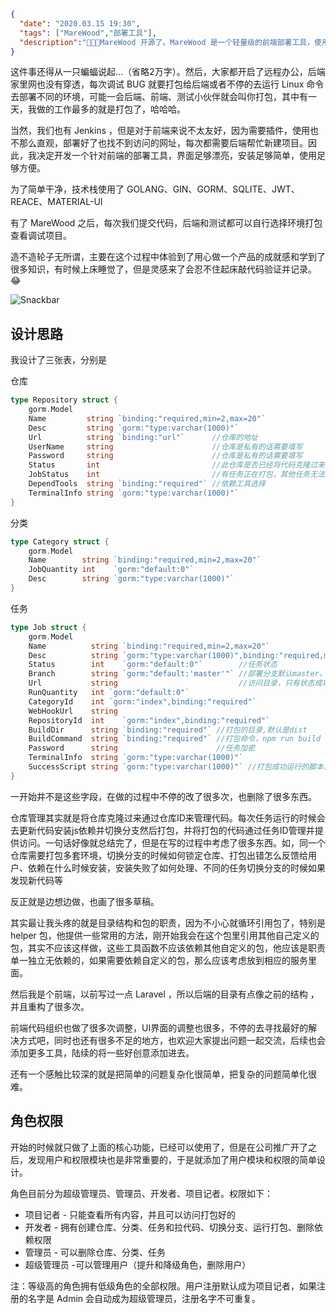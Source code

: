 ```json
{
  "date": "2020.03.15 19:30",
  "tags": ["MareWood","部署工具"],
  "description":"👏👏👏MareWood 开源了。MareWood 是一个轻量级的前端部署工具，使用了 GOLANG、GIN、GORM、SQLITE、JWT、REACE、MATERIAL-UI 开发， 不同于 Jenkins 的大而全，它很简单且只针对前端，你可以很灵活的配置各种部署环境。 如果你愿意，线上发布也可以是点击一下按钮这么简单的事情,当然也可以配置 WEBHOOK，提交 GIT 代码既自动发布。"
}
```



这件事还得从一只蝙蝠说起...（省略2万字）。然后，大家都开启了远程办公，后端家里网也没有穿透，每次调试 BUG 就要打包给后端或者不停的去运行 Linux 命令去部署不同的环境，可能一会后端、前端、测试小伙伴就会叫你打包，其中有一天，我做的工作最多的就是打包了，哈哈哈。

当然，我们也有 Jenkins ，但是对于前端来说不太友好，因为需要插件，使用也不那么直观，部署好了也找不到访问的网址，每次都需要后端帮忙新建项目。因此，我决定开发一个针对前端的部署工具，界面足够漂亮，安装足够简单，使用足够方便。

为了简单干净，技术栈使用了 GOLANG、GIN、GORM、SQLITE、JWT、REACE、MATERIAL-UI 

有了 MareWood 之后，每次我们提交代码，后端和测试都可以自行选择环境打包查看调试项目。

造不造轮子无所谓，主要在这个过程中体验到了用心做一个产品的成就感和学到了很多知识，有时候上床睡觉了，但是灵感来了会忍不住起床敲代码验证并记录。😂

![Snackbar](http://xusenlin.com/assets/images/MareWood.png)

## 设计思路

我设计了三张表，分别是

仓库

```go
type Repository struct {
	gorm.Model
	Name         string `binding:"required,min=2,max=20"`
	Desc         string `gorm:"type:varchar(1000)"`
	Url          string `binding:"url"`      //仓库的地址
	UserName     string                      //仓库是私有的话需要填写
	Password     string                      //仓库是私有的话需要填写
	Status       int                         //此仓库是否已经将代码克隆过来
	JobStatus    int                         //有任务正在打包，其他任务无法执行
	DependTools  string `binding:"required"` //依赖工具选择
	TerminalInfo string `gorm:"type:varchar(1000)"`
}
```

分类

```go
type Category struct {
	gorm.Model
	Name        string `binding:"required,min=2,max=20"`
	JobQuantity int    `gorm:"default:0"`
	Desc        string `gorm:"type:varchar(1000)"`
}
```

任务

```go
type Job struct {
	gorm.Model
	Name          string `binding:"required,min=2,max=20"`
	Desc          string `gorm:"type:varchar(1000)",binding:"required,min=2,max=999"`
	Status        int    `gorm:"default:0"`        //任务状态
	Branch        string `gorm:"default:'master'"` //部署分支默认master，用户在部署之前随时可以修改
	Url           string                           //访问目录，只有状态成功才返回
	RunQuantity   int `gorm:"default:0"`
	CategoryId    int `gorm:"index",binding:"required"`
	WebHookUrl    string
	RepositoryId  int    `gorm:"index",binding:"required"`
	BuildDir      string `binding:"required"` //打包的目录,默认是dist
	BuildCommand  string `binding:"required"` //打包命令，npm run build 可以读取package.json供选择
	Password      string                      //任务加密
	TerminalInfo  string `gorm:"type:varchar(1000)"`
	SuccessScript string `gorm:"type:varchar(1000)"` //打包成功运行的脚本，多个用 ; 隔开
}
```

一开始并不是这些字段，在做的过程中不停的改了很多次，也删除了很多东西。

仓库管理其实就是将仓库克隆过来通过仓库ID来管理代码。每次任务运行的时候会去更新代码安装js依赖并切换分支然后打包，并将打包的代码通过任务ID管理并提供访问。一句话好像就总结完了，但是在写的过程中考虑了很多东西。如，同一个仓库需要打包多套环境，切换分支的时候如何锁定仓库、打包出错怎么反馈给用户、依赖在什么时候安装，安装失败了如何处理、不同的任务切换分支的时候如果发现新代码等

反正就是边想边做，也画了很多草稿。

其实最让我头疼的就是目录结构和包的职责，因为不小心就循环引用包了，特别是 helper 包，他提供一些常用的方法，刚开始我会在这个包里引用其他自己定义的包，其实不应该这样做，这些工具函数不应该依赖其他自定义的包，他应该是职责单一独立无依赖的，如果需要依赖自定义的包，那么应该考虑放到相应的服务里面。

然后我是个前端，以前写过一点 Laravel ，所以后端的目录有点像之前的结构 ，并且重构了很多次。

前端代码组织也做了很多次调整，UI界面的调整也很多，不停的去寻找最好的解决方式吧，同时也还有很多不足的地方，也欢迎大家提出问题一起交流，后续也会添加更多工具，陆续的将一些好创意添加进去。

还有一个感触比较深的就是把简单的问题复杂化很简单，把复杂的问题简单化很难。

## 角色权限

开始的时候就只做了上面的核心功能，已经可以使用了，但是在公司推广开了之后，发现用户和权限模块也是非常重要的，于是就添加了用户模块和权限的简单设计。

角色目前分为超级管理员、管理员、开发者、项目记者。权限如下：

- 项目记者 - 只能查看所有内容，并且可以访问打包好的
- 开发者 - 拥有创建仓库、分类、任务和拉代码、切换分支、运行打包、删除依赖权限
- 管理员 - 可以删除仓库、分类、任务
- 超级管理员 -可以管理用户（提升和降级角色，删除用户）



注：等级高的角色拥有低级角色的全部权限。用户注册默认成为项目记者，如果注册的名字是 Admin 会自动成为超级管理员，注册名字不可重复。  